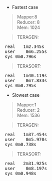 * Fastest case
> Mapper:8  
> Reducer: 8  
> Mem: 1024  

> TERAGEN:  
<pre>real	1m2.345s
user	0m6.255s
sys	0m0.796s</pre>
> TERASORT:  
<pre>real	1m40.119s
user	0m7.833s
sys	0m0.795s</pre>

* Slowest case
> Mapper:1  
> Reducer: 2  
> Mem: 1536  

> TERAGEN:  
<pre>real	1m37.454s
user	0m5.970s
sys	0m0.738s</pre>
> TERASORT:  
<pre>real	2m31.925s
user	0m8.197s
sys	0m0.948s</pre>